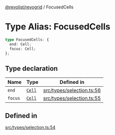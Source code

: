 [@revolist/revogrid](README.md) / FocusedCells

# Type Alias: FocusedCells

```ts
type FocusedCells: {
  end: Cell;
  focus: Cell;
};
```

## Type declaration

| Name | Type | Defined in |
| ------ | ------ | ------ |
| `end` | [`Cell`](Interface.Cell.md) | [src/types/selection.ts:56](https://github.com/revolist/revogrid/blob/4056bfa6a410a4e819b4e23d2047ed6d5d60c1ea/src/types/selection.ts#L56) |
| `focus` | [`Cell`](Interface.Cell.md) | [src/types/selection.ts:55](https://github.com/revolist/revogrid/blob/4056bfa6a410a4e819b4e23d2047ed6d5d60c1ea/src/types/selection.ts#L55) |

## Defined in

[src/types/selection.ts:54](https://github.com/revolist/revogrid/blob/4056bfa6a410a4e819b4e23d2047ed6d5d60c1ea/src/types/selection.ts#L54)
